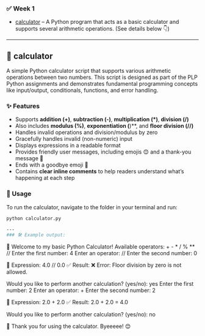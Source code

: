 ### ✅ Week 1
- [calculator](calculator.py) – A Python program that acts as a basic calculator and supports several arithmetic operations. (See details below 👇)

---

## 📁 calculator

A simple Python calculator script that supports various arithmetic operations between two numbers. This script is designed as part of the PLP Python assignments and demonstrates fundamental programming concepts like input/output, conditionals, functions, and error handling.

### ✨ Features
- Supports **addition (+)**, **subtraction (-)**, **multiplication (*)**, **division (/)**  
- Also includes **modulus (%)**, **exponentiation (**)**, and **floor division (//)**
- Handles invalid operations and division/modulus by zero
- Gracefully handles invalid (non-numeric) input
- Displays expressions in a readable format
- Provides friendly user messages, including emojis 😊 and a thank-you message 🎉
- Ends with a goodbye emoji 👋
- Contains **clear inline comments** to help readers understand what’s happening at each step

### 🚀 Usage
To run the calculator, navigate to the folder in your terminal and run:

```bash
python calculator.py

---
### 🛠️ Example output:
```
🔢 Welcome to my basic Python Calculator!
Available operators: +  -  *  /  %  **  //
Enter the first number: 4
Enter an operator: //
Enter the second number: 0

🧮 Expression: 4.0 // 0.0
✅ Result: ❌ Error: Floor division by zero is not allowed.

Would you like to perform another calculation? (yes/no): yes
Enter the first number: 2
Enter an operator: +
Enter the second number: 2

🧮 Expression: 2.0 + 2.0
✅ Result: 2.0 + 2.0 = 4.0

Would you like to perform another calculation? (yes/no): no

🙏 Thank you for using the calculator. Byeeeee! 😊
